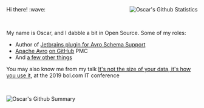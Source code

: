<img align="right" alt="Oscar's Github Statistics" src="https://github-readme-stats.vercel.app/api?username=opwvhk&show_icons=true"/>
Hi there! :wave:

&nbsp;

My name is Oscar, and I dabble a bit in Open Source. Some of my roles:

* Author of [Jetbrains plugin for Avro Schema Support](https://plugins.jetbrains.com/plugin/15728-apache-avro-schema-support)
* [Apache Avro](https://avro.apache.org/) [on GitHub](https://github.com/apache/avro/pulls?q=is%3Apr+author%3Aopwvhk) PMC
* And [a few other things](https://github.com/opwvhk?tab=repositories&q=&type=source&language=java&sort=)

You may also know me from my talk [It's not the size of your data, it's how you use it](https://www.youtube.com/watch?v=m4YQTDVsydU), at the 2019 bol.com IT conference

&nbsp;

![Oscar's Github Summary](https://github-profile-summary-cards.vercel.app/api/cards/profile-details?username=opwvhk&theme=github)
